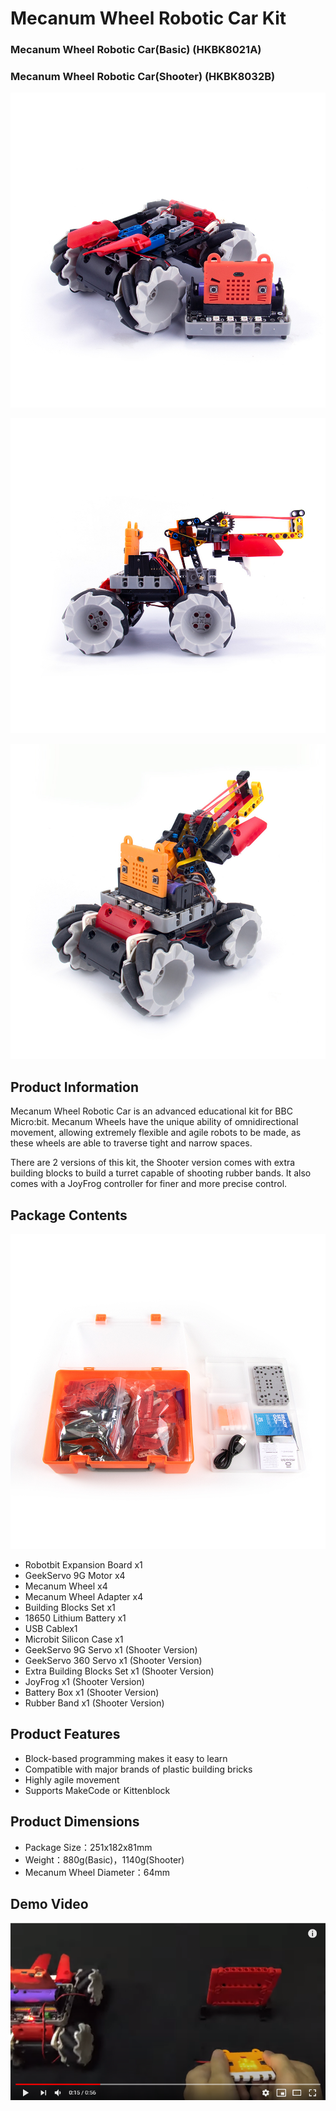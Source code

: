 # Mecanum Wheel Robotic Car Kit

### Mecanum Wheel Robotic Car(Basic) (HKBK8021A)

### Mecanum Wheel Robotic Car(Shooter) (HKBK8032B)

![](./images/1.jpg)

![](./images/2.jpg)

![](./images/4.jpg)

## Product Information

Mecanum Wheel Robotic Car is an advanced educational kit for BBC Micro:bit. Mecanum Wheels have the unique ability of omnidirectional movement, allowing extremely flexible and agile robots to be made, as these wheels are able to traverse tight and narrow spaces.

There are 2 versions of this kit, the Shooter version comes with extra building blocks to build a turret capable of shooting rubber bands. It also comes with a JoyFrog controller for finer and more precise control.

## Package Contents

![](./images/3.jpg)

- Robotbit Expansion Board x1
- GeekServo 9G Motor x4
- Mecanum Wheel x4
- Mecanum Wheel Adapter x4
- Building Blocks Set x1
- 18650 Lithium Battery x1
- USB Cablex1
- Microbit Silicon Case x1
- GeekServo 9G Servo x1 (Shooter Version)
- GeekServo 360 Servo x1 (Shooter Version)
- Extra Building Blocks Set x1 (Shooter Version)
- JoyFrog x1 (Shooter Version)
- Battery Box x1 (Shooter Version)
- Rubber Band x1 (Shooter Version)

## Product Features

- Block-based programming makes it easy to learn
- Compatible with major brands of plastic building bricks
- Highly agile movement
- Supports MakeCode or Kittenblock

## Product Dimensions

- Package Size：251x182x81mm
- Weight：880g(Basic)，1140g(Shooter)
- Mecanum Wheel Diameter：64mm

## Demo Video

[![](./images/5.png)](https://www.youtube.com/watch?v=OkAB-bp0mbQ&feature=youtu.be)
